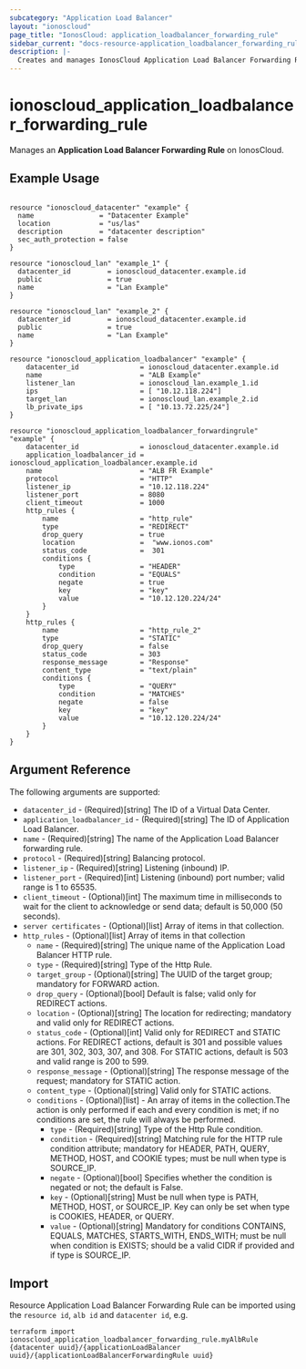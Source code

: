 ```yaml
---
subcategory: "Application Load Balancer"
layout: "ionoscloud"
page_title: "IonosCloud: application_loadbalancer_forwarding_rule"
sidebar_current: "docs-resource-application_loadbalancer_forwarding_rule"
description: |-
  Creates and manages IonosCloud Application Load Balancer Forwarding Rule.
---
```


# ionoscloud_application_loadbalancer_forwarding_rule

Manages an **Application Load Balancer Forwarding Rule** on IonosCloud.

## Example Usage

```hcl

resource "ionoscloud_datacenter" "example" {
  name                = "Datacenter Example"
  location            = "us/las"
  description         = "datacenter description"
  sec_auth_protection = false
}

resource "ionoscloud_lan" "example_1" {
  datacenter_id         = ionoscloud_datacenter.example.id
  public                = true
  name                  = "Lan Example"
}

resource "ionoscloud_lan" "example_2" {
  datacenter_id         = ionoscloud_datacenter.example.id
  public                = true
  name                  = "Lan Example"
}

resource "ionoscloud_application_loadbalancer" "example" {
    datacenter_id               = ionoscloud_datacenter.example.id
    name                        = "ALB Example"
    listener_lan                = ionoscloud_lan.example_1.id
    ips                         = [ "10.12.118.224"]
    target_lan                  = ionoscloud_lan.example_2.id
    lb_private_ips              = [ "10.13.72.225/24"]
}

resource "ionoscloud_application_loadbalancer_forwardingrule" "example" {
    datacenter_id               = ionoscloud_datacenter.example.id
    application_loadbalancer_id = ionoscloud_application_loadbalancer.example.id
    name                        = "ALB FR Example"
    protocol                    = "HTTP"
    listener_ip                 = "10.12.118.224"
    listener_port               = 8080
    client_timeout              = 1000
    http_rules {
        name                    = "http_rule"
        type                    = "REDIRECT"
        drop_query              = true
        location                =  "www.ionos.com"
        status_code             =  301
        conditions {
            type                = "HEADER"
            condition           = "EQUALS"
            negate              = true
            key                 = "key"
            value               = "10.12.120.224/24"
        }
    }
    http_rules {
        name                    = "http_rule_2"
        type                    = "STATIC"
        drop_query              = false
        status_code             = 303
        response_message        = "Response"
        content_type            = "text/plain"
        conditions {
            type                = "QUERY"
            condition           = "MATCHES"
            negate              = false
            key                 = "key"
            value               = "10.12.120.224/24"
        }
    }
}
```

## Argument Reference

The following arguments are supported:

- `datacenter_id` - (Required)[string] The ID of a Virtual Data Center.
- `application_loadbalancer_id` - (Required)[string] The ID of Application Load Balancer.
- `name` - (Required)[string] The name of the Application Load Balancer forwarding rule.
- `protocol` - (Required)[string] Balancing protocol.
- `listener_ip` - (Required)[string] Listening (inbound) IP.
- `listener_port` - (Required)[int] Listening (inbound) port number; valid range is 1 to 65535.
- `client_timeout` - (Optional)[int] The maximum time in milliseconds to wait for the client to acknowledge or send data; default is 50,000 (50 seconds).
- `server certificates` - (Optional)[list] Array of items in that collection.
- `http_rules` - (Optional)[list] Array of items in that collection
  - `name` - (Required)[string] The unique name of the Application Load Balancer HTTP rule.
  - `type` - (Required)[string] Type of the Http Rule.
  - `target_group` - (Optional)[string] The UUID of the target group; mandatory for FORWARD action.
  - `drop_query` - (Optional)[bool] Default is false; valid only for REDIRECT actions.
  - `location` - (Optional)[string] The location for redirecting; mandatory and valid only for REDIRECT actions.
  - `status_code` - (Optional)[int] Valid only for REDIRECT and STATIC actions. For REDIRECT actions, default is 301 and possible values are 301, 302, 303, 307, and 308. For STATIC actions, default is 503 and valid range is 200 to 599.
  - `response_message` - (Optional)[string] The response message of the request; mandatory for STATIC action.
  - `content_type` - (Optional)[string] Valid only for STATIC actions.
  - `conditions` - (Optional)[list] - An array of items in the collection.The action is only performed if each and every condition is met; if no conditions are set, the rule will always be performed.
    - `type` - (Required)[string] Type of the Http Rule condition.
    - `condition` - (Required)[string] Matching rule for the HTTP rule condition attribute; mandatory for HEADER, PATH, QUERY, METHOD, HOST, and COOKIE types; must be null when type is SOURCE_IP.
    - `negate` - (Optional)[bool] Specifies whether the condition is negated or not; the default is False.
    - `key` - (Optional)[string] Must be null when type is PATH, METHOD, HOST, or SOURCE_IP. Key can only be set when type is COOKIES, HEADER, or QUERY.
    - `value` - (Optional)[string] Mandatory for conditions CONTAINS, EQUALS, MATCHES, STARTS_WITH, ENDS_WITH; must be null when condition is EXISTS; should be a valid CIDR if provided and if type is SOURCE_IP.

## Import

Resource Application Load Balancer Forwarding Rule can be imported using the `resource id`, `alb id` and `datacenter id`, e.g.

```shell
terraform import ionoscloud_application_loadbalancer_forwarding_rule.myAlbRule {datacenter uuid}/{applicationLoadBalancer uuid}/{applicationLoadBalancerForwardingRule uuid}
```